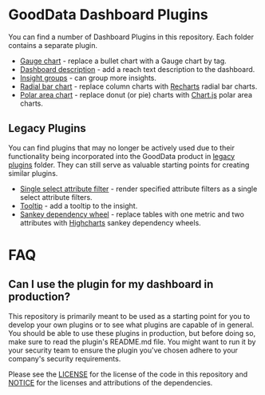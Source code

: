 # GoodData Dashboard Plugins

You can find a number of Dashboard Plugins in this repository. Each folder contains a separate plugin.

-   [Gauge chart](./gauge_chart_plugin) - replace a bullet chart with a Gauge chart by tag.
-   [Dashboard description](./dashboard_description_plugin) - add a reach text description to the dashboard.
-   [Insight groups](./insight_groups_plugin) - can group more insights.
-   [Radial bar chart](./radial_bar_chart_plugin) - replace column charts with [Recharts](https://recharts.org/) radial bar charts.
-   [Polar area chart](./polar_area_chart_plugin) - replace donut (or pie) charts with [Chart.js](https://www.chartjs.org/) polar area charts.

## Legacy Plugins

You can find plugins that may no longer be actively used due to their functionality being incorporated into the GoodData product in [legacy plugins](./legacy_plugins/) folder. They can still serve as valuable starting points for creating similar plugins.

-   [Single select attribute filter](./legacy/single_select_plugin) - render specified attribute filters as a single select attribute filters.
-   [Tooltip](./legacy/tooltip_plugin) - add a tooltip to the insight.
-   [Sankey dependency wheel](./sankey_dependency_wheel_plugin) - replace tables with one metric and two attributes with [Highcharts](https://www.highcharts.com/) sankey dependency wheels.

# FAQ

## Can I use the plugin for my dashboard in production?

This repository is primarily meant to be used as a starting point for you to develop your own plugins or to see what
plugins are capable of in general. You should be able to use these plugins in production, but before doing so,
make sure to read the plugin's README.md file. You might want to run it by your security team to ensure the
plugin you've chosen adhere to your company's security requirements.

Please see the [LICENSE](./LICENSE) for the license of the code in this repository and [NOTICE](./NOTICE) for the licenses and attributions of the dependencies.
